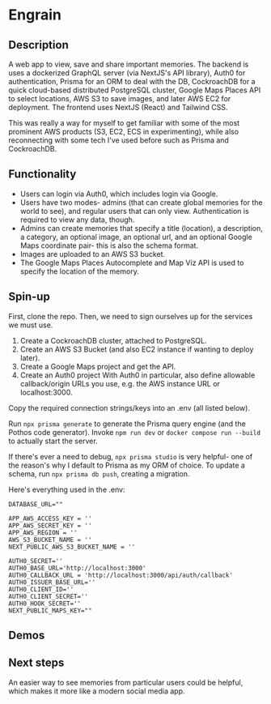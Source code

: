 # Engrain

## Description

A web app to view, save and share important memories. The backend is uses a dockerized GraphQL server (via NextJS's API library), Auth0 for authentication, Prisma for an ORM to deal with the DB, CockroachDB for a quick cloud-based distributed PostgreSQL cluster, Google Maps Places API to select locations, AWS S3 to save images, and later AWS EC2 for deployment. The frontend uses NextJS (React) and Tailwind CSS.

This was really a way for myself to get familiar with some of the most prominent AWS products (S3, EC2, ECS in experimenting), while also reconnecting with some tech I've used before such as Prisma and CockroachDB.

## Functionality
- Users can login via Auth0, which includes login via Google.
- Users have two modes- admins (that can create global memories for the world to see), and regular users that can only view. Authentication is required to view any data, though.
- Admins can create memories that specify a title (location), a description, a category, an optional image, an optional url, and an optional Google Maps coordinate pair- this is also the schema format.
- Images are uploaded to an AWS S3 bucket.
- The Google Maps Places Autocomplete and Map Viz API is used to specify the location of the memory.

## Spin-up
First, clone the repo.
Then, we need to sign ourselves up for the services we must use.

1. Create a CockroachDB cluster, attached to PostgreSQL.
2. Create an AWS S3 Bucket (and also EC2 instance if wanting to deploy later).
3. Create a Google Maps project and get the API.
4. Create an Auth0 project
With Auth0 in particular, also define allowable callback/origin URLs you use, e.g. the AWS instance URL or localhost:3000.

Copy the required connection strings/keys into an .env (all listed below).

Run `npx prisma generate` to generate the Prisma query engine (and the Pothos code generator).
Invoke `npm run dev` or `docker compose run --build` to actually start the server.

If there's ever a need to debug, `npx prisma studio` is very helpful- one of the reason's why I default to Prisma as my ORM of choice. To update a schema, run `npx prisma db push`, creating a migration.


Here's everything used in the .env:

```
DATABASE_URL=""

APP_AWS_ACCESS_KEY = ''
APP_AWS_SECRET_KEY = ''
APP_AWS_REGION = ''
AWS_S3_BUCKET_NAME = ''
NEXT_PUBLIC_AWS_S3_BUCKET_NAME = ''

AUTH0_SECRET=''
AUTH0_BASE_URL='http://localhost:3000'
AUTH0_CALLBACK_URL = 'http://localhost:3000/api/auth/callback'
AUTH0_ISSUER_BASE_URL=''
AUTH0_CLIENT_ID=''
AUTH0_CLIENT_SECRET=''
AUTH0_HOOK_SECRET=''
NEXT_PUBLIC_MAPS_KEY=""
```

## Demos

## Next steps
An easier way to see memories from particular users could be helpful, which makes it more like a modern social media app.


